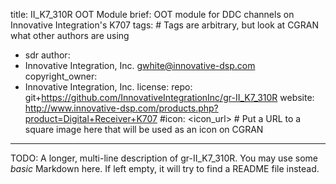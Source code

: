 title: II_K7_310R OOT Module
brief: OOT module for DDC channels on Innovative Integration's K707
tags: # Tags are arbitrary, but look at CGRAN what other authors are using
  - sdr
author:
  - Innovative Integration, Inc. <gwhite@innovative-dsp.com>
copyright_owner:
  - Innovative Integration, Inc.
license:
repo: git+https://github.com/InnovativeIntegrationInc/gr-II_K7_310R
website: http://www.innovative-dsp.com/products.php?product=Digital+Receiver+K707
#icon: <icon_url> # Put a URL to a square image here that will be used as an icon on CGRAN
---
TODO: A longer, multi-line description of gr-II_K7_310R.
You may use some *basic* Markdown here.
If left empty, it will try to find a README file instead.
